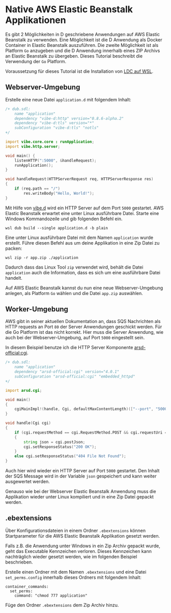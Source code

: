 # Native AWS Elastic Beanstalk Applikationen

Es gibt 2 Möglichkeiten in D geschriebene Anwendungen auf AWS Elastic Beanstalk zu verwenden.
Eine Möglichkeit ist die D Anwendung als Docker Container in Elastic Beanstalk auszuführen.
Die zweite Möglichkeit ist als Platform `Go` anzugeben und die D Anwendung innerhalb eines
ZIP Archivs an Elastic Beanstalk zu übergeben.
Dieses Tutorial beschreibt die Verwendung der `Go` Platform.

Voraussetzung für dieses Tutorial ist die Installation von
[LDC auf WSL](../grundlagen/installation-ldc-auf-windows-subsystem-fuer-linux.md).

## Webserver-Umgebung

Erstelle eine neue Datei `application.d` mit folgendem Inhalt:

```d
/+ dub.sdl:
    name "application"
    dependency "vibe-d:http" version="0.8.6-alpha.2"
    dependency "vibe-d:tls" version="*"
    subConfiguration "vibe-d:tls" "notls"
+/

import vibe.core.core : runApplication;
import vibe.http.server;

void main() {
    listenHTTP(":5000", &handleRequest);
    runApplication();
}

void handleRequest(HTTPServerRequest req, HTTPServerResponse res)
{
    if (req.path == "/")
        res.writeBody("Hello, World!");
}
```

Mit Hilfe von [vibe.d](http://vibed.org/) wird ein HTTP Server auf dem Port `5000` gestartet.
AWS Elastic Beanstalk erwartet eine unter Linux ausführbare Datei.
Starte eine Windows Kommandozeile und gib folgenden Befehl ein.

```batch
wsl dub build --single application.d -b plain
```

Eine unter Linux ausführbare Datei mit dem Namen `application` wurde erstellt.
Führe diesen Befehl aus um deine Applikation in eine Zip Datei zu packen:

```
wsl zip -r app.zip ./application
```

Dadurch dass das Linux Tool `zip` verwendet wird, behält die Datei `application` auch die Information,
dass es sich um eine ausführbare Datei handelt.

Auf AWS Elastic Beanstalk kannst du nun eine neue Webserver-Umgebung anlegen,
als Platform `Go` wählen und die Datei `app.zip` auswählen.

## Worker-Umgebung

AWS gibt in seiner aktuellen Dokumentation an, dass SQS Nachrichten als HTTP requests
an Port `80` der Server Anwendungen geschickt werden.
Für die Go Platform ist das nicht korrekt. Hier muss die Server Anwendung,
wie auch bei der Webserver-Umgebung, auf Port `5000` eingestellt sein.

In diesem Beispiel benutze ich die HTTP Server Komponente
[arsd-official:cgi](https://code.dlang.org/packages/arsd-official).

```d
/+ dub.sdl:
    name "application"
    dependency "arsd-official:cgi" version="4.0.1"
    subConfiguration "arsd-official:cgi" "embedded_httpd"
+/

import arsd.cgi;

void main() 
{
    cgiMainImpl!(handle, Cgi, defaultMaxContentLength)(["--port", "5000"]);
}

void handle(Cgi cgi)
{
    if (cgi.requestMethod == cgi.RequestMethod.POST && cgi.requestUri == "/")
    {
        string json = cgi.postJson;
        cgi.setResponseStatus("200 OK");
    }
    else cgi.setResponseStatus("404 File Not Found");
}
```

Auch hier wird wieder ein HTTP Server auf Port `5000` gestartet.
Den Inhalt der SQS Message wird in der Variable `json` gespeichert
und kann weiter ausgewertet werden.

Genauso wie bei der Webserver Elastic Beanstalk Anwendung muss die Applikation
wieder unter Linux kompiliert und in eine Zip Datei gepackt werden.

## .ebextensions

Über Konfigurationsdateien in einem Ordner `.ebextensions` können Startparameter
für die AWS Elastic Beanstalk Applikation gesetzt werden.

Falls z.B. die Anwendung unter Windows in ein Zip Archiv gepackt wurde,
geht das Executable Kennzeichen verloren. Dieses Kennzeichen kann nachträglich
wieder gesetzt werden, wie im folgenden Beispiel beschrieben.

Erstelle einen Ordner mit dem Namen `.ebextensions` und eine Datei `set_perms.config`
innerhalb dieses Ordners mit folgendem Inhalt:

```
container_commands:
  set_perms:
    command: "chmod 777 application"
```

Füge den Ordner `.ebextensions` dem Zip Archiv hinzu.